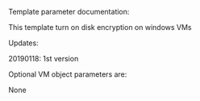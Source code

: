 Template parameter documentation:

This template turn on disk encryption on windows VMs

Updates:

20190118: 1st version

Optional VM object parameters are:

None